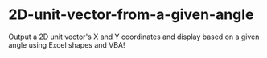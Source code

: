 # 2D-unit-vector-from-a-given-angle
Output a 2D unit vector's X and Y coordinates and display based on a given angle using Excel shapes and VBA!
